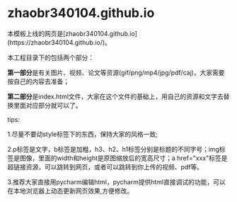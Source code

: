 # zhaobr340104.github.io
<p>本模板上线的网页是[zhaobr340104.github.io](https://zhaobr340104.github.io/)。</p>
<p>本工程目录下的包括两个部分：</p>
<p><b>第一部分</b>是有关图片、视频、论文等资源(gif/png/mp4/jpg/pdf/caj)，大家需要按自己的内容去准备；</p>
<p><b>第二部分</b>是index.html文件，大家在这个文件的基础上，用自己的资源和文字去替换里面对应部分就可以了。</p>
<p>tips:</p>
<p>1.尽量不要动style标签下的东西，保持大家的风格一致;</p>
<p>2.p标签是文字，b标签是加粗，h3、h2、h1标签分别是标题的不同字号；img标签是图像，里面的width和height是原图缩放后的宽高尺寸；a href="xxx"标签是超链接资源，可以跳转到网页，或者可以跳转到你上传的视频、pdf等。</p>
<p>3.推荐大家直接用pycharm编辑html，pycharm提供html直接调试的功能，可以在本地浏览器上动态更新网页效果,方便修改。</p>
